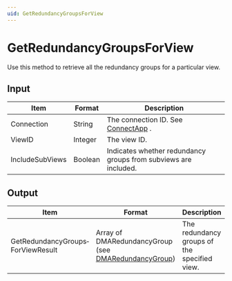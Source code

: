 ```yaml
---
uid: GetRedundancyGroupsForView
---
```


# GetRedundancyGroupsForView

Use this method to retrieve all the redundancy groups for a particular view.

## Input

| Item            | Format  | Description                                                                      |
|-----------------|---------|----------------------------------------------------------------------------------|
| Connection      | String  | The connection ID. See [ConnectApp](xref:ConnectApp) . |
| ViewID          | Integer | The view ID.                                                                     |
| IncludeSubViews | Boolean | Indicates whether redundancy groups from subviews are included.                  |

## Output

| Item                              | Format                                                                                                 | Description                                  |
|-----------------------------------|--------------------------------------------------------------------------------------------------------|----------------------------------------------|
| GetRedundancyGroups­ForViewResult | Array of DMARedundancyGroup (see [DMARedundancyGroup](xref:DMARedundancyGroup)) | The redundancy groups of the specified view. |

